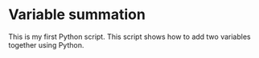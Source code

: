 # Variable summation

This is my first Python script. This script shows how to add two variables together using Python.